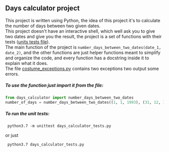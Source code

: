 ## Days calculator project
This project is written using Python, the idea of this project
 it's to calculate the number of days between two given dates.
<br>
This project doesn't have an interactive shell, which well ask
 you to give two dates and give you the result, the project is 
 a set of functions with their tests
  ([units tests file](days_calculator_tests.py)).
<br>
The main function of the project is `number_days_between_two_dates(date_1, date_2)`, 
and the other functions are just helper functions meant to 
simplify and organize the code, and every function has a docstring
inside it to explain what it does.
<br>
The file [costume_exceptions.py](custom_exceptions.py) contains two 
exceptions two output some errors.

##### To use the function just import it from the file: 
```python
from days_calculator import number_days_between_two_dates
number_of_days = number_days_between_two_dates((1, 1, 1993), (31, 12, 1994))
```
##### To run the unit tests:
```shell script
 python3.7 -m unittest days_calculator_tests.py
```
or just 
```shell script
 python3.7 days_calculator_tests.py
```

